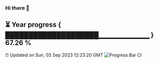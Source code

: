 ### Hi there 👋
⏳ Year progress { ████████████████████▁▁▁▁▁▁▁▁▁▁ } 67.26 %
---
⏰ Updated on Sun, 03 Sep 2023 12:23:20 GMT
![Progress Bar CI](https://github.com/liununu/liununu/workflows/Progress%20Bar%20CI/badge.svg)
